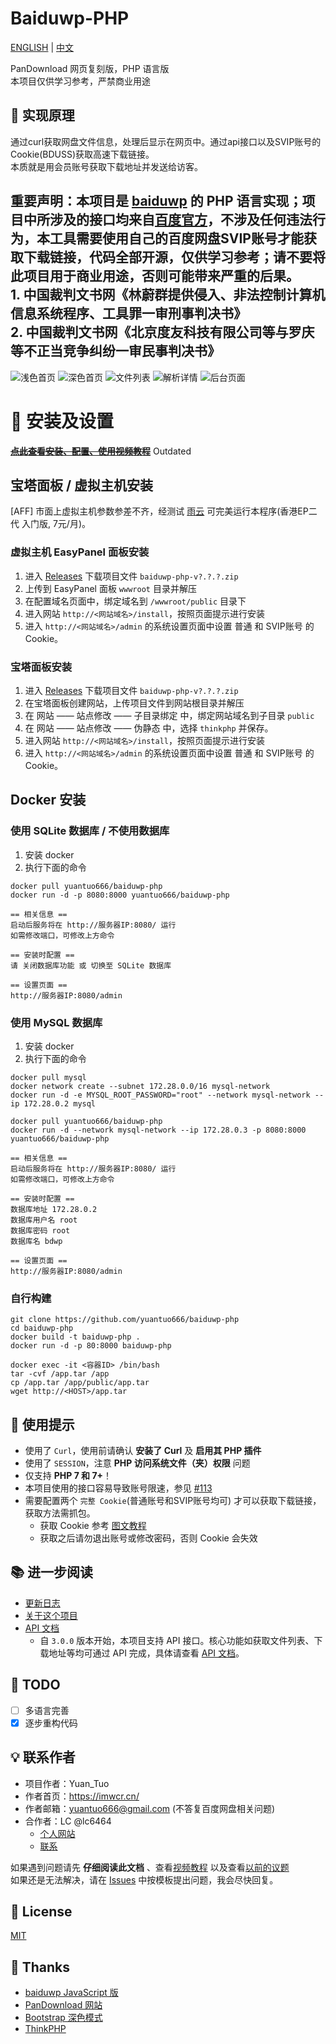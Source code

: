 # Baiduwp-PHP

[ENGLISH](README.md) | [中文](README_ZH.md)

PanDownload 网页复刻版，PHP 语言版<br/>
本项目仅供学习参考，严禁商业用途<br/>

## 🔎 实现原理
通过curl获取网盘文件信息，处理后显示在网页中。通过api接口以及SVIP账号的Cookie(BDUSS)获取高速下载链接。<br/>
本质就是用会员账号获取下载地址并发送给访客。

<h2> 重要声明：本项目是 <a href="https://github.com/TkzcM/baiduwp">baiduwp</a> 的 PHP 语言实现；项目中所涉及的接口均来自<a href="https://pan.baidu.com/union">百度官方</a>，不涉及任何违法行为，本工具需要使用自己的百度网盘SVIP账号才能获取下载链接，代码全部开源，仅供学习参考；请不要将此项目用于商业用途，否则可能带来严重的后果。<br />
 1. 中国裁判文书网《林蔚群提供侵入、非法控制计算机信息系统程序、工具罪一审刑事判决书》<br />
 2. 中国裁判文书网《北京度友科技有限公司等与罗庆等不正当竞争纠纷一审民事判决书》
</h2>

![浅色首页](https://s2.loli.net/2023/04/04/yegBh8HXaNCqixb.png)
![深色首页](https://s2.loli.net/2023/04/04/Ff1ub4MJxVsHYhZ.png)
![文件列表](https://s2.loli.net/2023/04/04/4XOrj9xlFYqSyhw.png)
![解析详情](https://s2.loli.net/2023/04/04/aVPoxJ52zCZLpIK.png)
![后台页面](https://s2.loli.net/2023/04/04/dzvxNqO82WrM4lQ.png)

# 🔧 安装及设置
~~[**点此查看安装、配置、使用视频教程**](https://www.bilibili.com/video/BV1N5411A77n)~~ Outdated

## 宝塔面板 / 虚拟主机安装
[AFF] 市面上虚拟主机参数参差不齐，经测试 [雨云](https://www.rainyun.cc/?ref=MjQyNDk=) 可完美运行本程序(香港EP二代 入门版, 7元/月)。

### 虚拟主机 EasyPanel 面板安装
1. 进入 [Releases](https://github.com/yuantuo666/baiduwp-php/releases) 下载项目文件 `baiduwp-php-v?.?.?.zip`
2. 上传到 EasyPanel 面板 `wwwroot` 目录并解压
3. 在配置域名页面中，绑定域名到 `/wwwroot/public` 目录下
4. 进入网站 `http://<网站域名>/install`，按照页面提示进行安装
5. 进入 `http://<网站域名>/admin` 的系统设置页面中设置 普通 和 SVIP账号 的 Cookie。

### 宝塔面板安装
1. 进入 [Releases](https://github.com/yuantuo666/baiduwp-php/releases) 下载项目文件 `baiduwp-php-v?.?.?.zip`
2. 在宝塔面板创建网站，上传项目文件到网站根目录并解压
3. 在 网站 —— 站点修改 —— 子目录绑定 中，绑定网站域名到子目录 `public`
4. 在 网站 —— 站点修改 —— 伪静态 中，选择 `thinkphp` 并保存。
5. 进入网站 `http://<网站域名>/install`，按照页面提示进行安装
6. 进入 `http://<网站域名>/admin` 的系统设置页面中设置 普通 和 SVIP账号 的 Cookie。

## Docker 安装
### 使用 SQLite 数据库 / 不使用数据库
1. 安装 docker
2. 执行下面的命令
```
docker pull yuantuo666/baiduwp-php
docker run -d -p 8080:8000 yuantuo666/baiduwp-php
```
```
== 相关信息 ==
启动后服务将在 http://服务器IP:8080/ 运行
如需修改端口，可修改上方命令

== 安装时配置 ==
请 关闭数据库功能 或 切换至 SQLite 数据库

== 设置页面 ==
http://服务器IP:8080/admin
```

### 使用 MySQL 数据库
1. 安装 docker
2. 执行下面的命令
```
docker pull mysql
docker network create --subnet 172.28.0.0/16 mysql-network
docker run -d -e MYSQL_ROOT_PASSWORD="root" --network mysql-network --ip 172.28.0.2 mysql

docker pull yuantuo666/baiduwp-php
docker run -d --network mysql-network --ip 172.28.0.3 -p 8080:8000 yuantuo666/baiduwp-php
```
```
== 相关信息 ==
启动后服务将在 http://服务器IP:8080/ 运行
如需修改端口，可修改上方命令

== 安装时配置 ==
数据库地址 172.28.0.2
数据库用户名 root
数据库密码 root
数据库名 bdwp

== 设置页面 ==
http://服务器IP:8080/admin
```

### 自行构建
```
git clone https://github.com/yuantuo666/baiduwp-php
cd baiduwp-php
docker build -t baiduwp-php .
docker run -d -p 80:8000 baiduwp-php

docker exec -it <容器ID> /bin/bash
tar -cvf /app.tar /app
cp /app.tar /app/public/app.tar
wget http://<HOST>/app.tar
```

## 📌 使用提示
- 使用了 `Curl`，使用前请确认 **安装了 Curl** 及 **启用其 PHP 插件**
- 使用了 `SESSION`，注意 **PHP 访问系统文件（夹）权限** 问题
- 仅支持 **PHP 7 和 7+**！
- 本项目使用的接口容易导致账号限速，参见 [#113](https://github.com/yuantuo666/baiduwp-php/issues/113)
- 需要配置两个 `完整 Cookie`(普通账号和SVIP账号均可) 才可以获取下载链接，获取方法需抓包。
  - 获取 Cookie 参考 [图文教程](https://blog.imwcr.cn/2022/11/24/%e5%a6%82%e4%bd%95%e6%8a%93%e5%8c%85%e8%8e%b7%e5%8f%96%e7%99%be%e5%ba%a6%e7%bd%91%e7%9b%98%e7%bd%91%e9%a1%b5%e7%89%88%e5%ae%8c%e6%95%b4-cookie/)
  - 获取之后请勿退出账号或修改密码，否则 Cookie 会失效

## 📚 进一步阅读
- [更新日志](docs/CHANGELOG.md)
- [关于这个项目](docs/About.md)
- [API 文档](docs/API.md)
  - 自 `3.0.0` 版本开始，本项目支持 API 接口。核心功能如获取文件列表、下载地址等均可通过 API 完成，具体请查看 [API 文档](docs/API.md)。

## 📝 TODO
- [ ] 多语言完善
- [x] 逐步重构代码

## 💡 联系作者
- 项目作者：Yuan_Tuo
- 作者首页：https://imwcr.cn/
- 作者邮箱：yuantuo666@gmail.com (不答复百度网盘相关问题)
- 合作者：LC @lc6464
  - [个人网站](https://lcwebsite.cn/ "LC的网站")
  - [联系](https://lcwebsite.cn/web/contact.aspx "联系 LC")

如果遇到问题请先 **仔细阅读此文档** 、查看[视频教程](https://www.bilibili.com/video/BV1N5411A77n)
以及查看[以前的议题](https://github.com/yuantuo666/baiduwp-php/issues)<br />
如果还是无法解决，请在 [Issues](https://github.com/yuantuo666/baiduwp-php/issues) 中按模板提出问题，我会尽快回复。

## 📃 License
[MIT](LICENSE)

## 🔔 Thanks
- [baiduwp JavaScript 版](https://github.com/TkzcM/baiduwp "baiduwp 项目")
- [PanDownload 网站](https://pandownload.com/ "PanDownload 网站")
- [Bootstrap 深色模式](https://github.com/vinorodrigues/bootstrap-dark "bootstrap-dark 项目")
- [ThinkPHP](https://github.com/top-think/think)